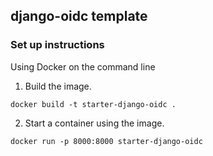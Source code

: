 ## django-oidc template

### Set up instructions

Using Docker on the command line

1. Build the image.

```
docker build -t starter-django-oidc .
```

2. Start a container using the image.

```
docker run -p 8000:8000 starter-django-oidc
```
